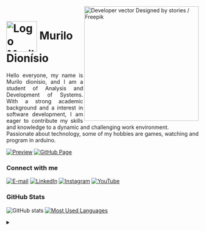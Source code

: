 <img align="right" alt="Developer vector Designed by stories / Freepik" height="300" src="https://github.com/MurilodioPy/MurilodioPy/assets/86753677/56a59657-aacc-47e1-bb3c-d34eab4d3694">

<h1>
    <a href="https://github.com/MurilodioPy">
     <img align="center" alt="Logo Murilo Dionisio" width="80px" 
         src="https://github.com/MurilodioPy/MurilodioPy/assets/86753677/a2ade1c8-3014-4cd5-8bae-2899aeff7fc2"></a>
    <span>Murilo Dionísio</span>
</h1>

<p align="justify">Hello everyone, my name is Murilo dionísio, and I am a student of Analysis and Development of Systems. With a strong academic background and a interest in software development, I am eager to contribute my skills and knowledge to a dynamic and challenging work environment. 
<br>
 Passionate about technology, some of my hobbies are games, watching and program in arduino.</p>

[![Preview](https://img.shields.io/badge/Portfolio-000?style=for-the-badge&logo=github&logoColor=5de4a8)](https://murilodioPy.github.io/)
[![GitHub Page](https://img.shields.io/badge/murilodioPy.github.io-000?style=for-the-badge)](https://murilodioPy.github.io/)

<h3 align="left">Connect with me</h3>

[![E-mail](https://img.shields.io/badge/-Email-000?style=for-the-badge&logo=microsoft-outlook&logoColor=5de4a8&color:FFF)](mailto:engmurilo@edu.uniube.br)
[![LinkedIn](https://img.shields.io/badge/-LinkedIn-000?style=for-the-badge&logo=linkedin&logoColor=5de4a8&color:FFF)](https://www.linkedin.com/in/murilo-dionísio/)
[![Instagram](https://img.shields.io/badge/-Instagram-000?style=for-the-badge&logo=instagram&logoColor=5de4a8&color:FFF)](https://www.instagram.com/murilodio/)
[![YouTube](https://img.shields.io/badge/-YouTube-000?style=for-the-badge&logo=youtube&logoColor=5de4a8&color:FFF)](https://www.youtube.com/@murilogoncalvesdionisio6612)

<h3 align="left">GitHub Stats</h3>

![GitHub stats](https://github-readme-stats-git-masterrstaa-rickstaa.vercel.app/api?username=murilodioPy&hide_title=true&show_icons=true&include_all_commits=false&count_private=true&line_height=25&hide=issues&bg_color=000&title_color=5de4a8&text_color=FFF&border_radius=3&border_color=5de4a8&icon_color=5de4a8&theme=jolly)
[![Most Used Languages](https://github-readme-stats-git-masterrstaa-rickstaa.vercel.app/api/top-langs/?username=murilodioPy&line_height=10&card_width=290&layout=compact&hide_title=false&count_private=true&langs_count=4&show_icons=true&title_color=5de4a8&hide=html,css&bg_color=000&text_color=fff&border_radius=3&border_color=5de4a8&count_private=true)](https://github.com/murilodioPy/github-readme-stats)
<br>

<details align="left">
  <summary></summary> 
 
  - Badges by <a href="https://shields.io/">shields.io</a><br>
  - GitHub Stats by <a href="https://github.com/anuraghazra/github-readme-stats">anuraghazra</a>
  - Developer vector created by <a href="https://www.freepik.com/vectors/developer"> stories / Freepik - www.freepik.com</a> (edited by author)
 
</details>
